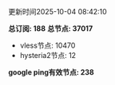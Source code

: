 更新时间2025-10-04 08:42:10

**总订阅: 188**
**总节点: 37017**
- vless节点: 10470
- hysteria2节点: 12

**google ping有效节点: 238**
